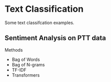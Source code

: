 # Text Classification
Some text classifcation examples.

## Sentiment Analysis on PTT data
Methods
- Bag of Words
- Bag of N-grams
- TF-IDF
- Transformers


